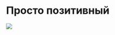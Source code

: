 # Просто позитивный
![](https://pbs.twimg.com/profile_images/435786497195667456/jH2qAIg5_400x400.jpeg)
